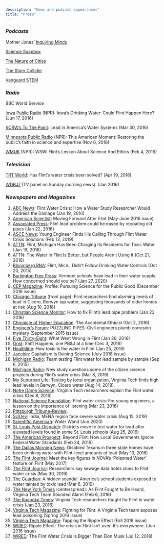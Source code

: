 ```yaml
---
description: "News and podcast appearances"
title: "Press"
---
```


### *Podcasts*

Mother Jones’ [Inquiring Minds](http://www.motherjones.com/environment/2017/03/flint-residents-dont-trust-water)

[Science Soapbox](http://www.sciencesoapbox.org/siddhartha-roy-public-focused-scientist-flints-water-crisis/)

[The Nature of Cities](http://www.thenatureofcities.com/2016/02/29/the-flint-water-crisis/)

[The Story Collider](https://soundcloud.com/the-story-collider/resistance-sid-roy-ada-cheng)

[Vanguard STEM](http://vanguardstem.com/season-2-episode-1/)

###  *Radio*

BBC World Service

[Iowa Public Radio](http://iowapublicradio.org/post/iowas-drinking-water-could-flint-happen-here) (NPR): Iowa’s Drinking Water: Could Flint Happen Here? (Jun 17, 2016)

[KCRW’s To The Point](http://www.kcrw.com/news-culture/shows/to-the-point/lead-in-americas-water-systems/): Lead in America’s Water Systems (Mar 30, 2016)   

[Minnesota Public Radio](https://www.mprnews.org/story/2018/11/05/miller-this-american-moment-restoring-the-publics-faith-in-science-and-expertise) (NPR): This American Moment: Restoring the public’s faith in science and expertise (Nov 6, 2018)   

[WMUK](http://wmuk.org/post/wsw-flints-lesson-about-science-and-ethics) (NPR): WSW: Flint’s Lesson About Science And Ethics (Feb 4, 2016)

###  *Television*

 [TRT World](https://t.co/C9fEqHWcT5): Has Flint’s water crisis been solved? (Apr 19, 2018)

 [WDBJ7](http://www.wdbj7.com/news/local/virginia-tech-researchers-talk-about-the-catastrophic-flint-water-crisis/37867848#.VrgRypaOkKY.twitter) (TV panel on Sunday morning news). (Jan 2016)

### *Newspapers and Magazines*

1. [ABC News](http://abcnews.go.com/US/flint-water-crisis-water-study-researcher-address-damage/story?id=36375004): Flint Water Crisis: How a Water Study Researcher Would Address the Damage (Jan 19, 2016)
2. [American Scientist](https://www.americanscientist.org/article/moving-forward-after-flint): Moving Forward After Flint (May-June 2016 issue)
3. [Associated Press](https://www.businessinsider.com/ap-flint-lead-problem-could-be-eased-by-recoating-old-pipes-2016-1): Flint lead problem could be eased by recoating old pipes (Jan 22, 2016)
4. [ASCE News](https://news.asce.org/young-engineer-finds-his-calling-through-flint-water-crisis-solutions/): Young Engineer Finds His Calling Through Flint Water Crisis Solutions (Feb     13, 2019)
5. [ATTN](https://archive.attn.com/stories/5273/flint-michigan-billing-residents-for-toxic-water):     Flint, Michigan Has Been Charging Its Residents for Toxic Water (Jan 19, 2016)
6. [ATTN](https://archive.attn.com/stories/11802/heres-what-flints-tap-water-looks-like-today):     The Water in Flint Is Better, but People Aren’t Using It (Oct 21, 2016)
7. [Bloomberg BNA](http://www.bna.com/flint-mich-didnt-n57982059677/): Flint, Mich., Didn’t Follow Drinking Water Controls (Oct 20, 2015)
8. [Burlington Free Press](https://www.burlingtonfreepress.com/story/news/2020/01/28/vermont-schools-test-lead-their-water-here-results/2756125001/): Vermont schools have lead in their water supply. How concerned should you be? (Jan 27, 2020)
9. [CEP Magazine](http://www.aiche.org/resources/publications/cep/2016/december/profile-pursuing-science-public-good): Profile: Pursuing Science for the Public Good (December 2016 issue)
10. [Chicago Tribune](http://www.chicagotribune.com/news/ct-met-cicero-berwyn-lead-water-testing-20180809-story.htmlhttp:/www.chicagotribune.com/news/ct-met-cicero-berwyn-lead-water-testing-20180809-story.html) (front page): Flint researchers find alarming levels of lead in Cicero, Berwyn tap water, suggesting thousands of older homes at risk (Aug 10, 2018)
11. [Christian Science Monitor](https://www.csmonitor.com/USA/Society/2016/0123/How-to-fix-Flint-s-lead-pipe-problem): How to fix Flint’s lead pipe problem (Jan 23, 2016)
12. [Chronicle of Higher Education](http://www.chronicle.com/article/The-Accidental-Ethicist/237954): The Accidental Ethicist (Oct 2, 2016)
13. [Engineer’s Forum](https://vtechworks.lib.vt.edu/bitstream/handle/10919/79866/EF_Sept2015.pdf?sequence=1&isAllowed=y): PUZZLING PIPES: Civil engineers plumb corrosion mystery (September 2015 issue)
14. [Five Thirty-Eight](http://fivethirtyeight.com/features/what-went-wrong-in-flint-water-crisis-michigan/): What Went Wrong In Flint (Jan 26, 2016)
15. [Grist](https://grist.org/shift-happens/one-pbj-at-a-time/): Shift Happens, one PB&J at a time (Dec 3, 2016)
16. [Healthline](https://www.healthline.com/health-news/how-toxic-is-water-in-flint-012516): How toxic is the water in Flint (Jan 25, 2016)
17. [Jacobin](https://www.jacobinmag.com/2018/07/capitalism-science-research-academia-funding-publishing): Capitalism Is Ruining Science (July 2018 issue)
18. [Michigan Radio](http://www.michiganradio.org/post/team-testing-flint-water-lead-sample-sample): Team testing Flint water for lead sample by sample (Sep 6, 2015)
19. [Michigan Radio](https://www.michiganradio.org/post/new-study-questions-some-citizen-science-projects-during-flints-water-crisis): New study questions some of the citizen science projects during Flint’s water crisis (Mar 8, 2019)
20. [My Suburban Life](http://www.mysuburbanlife.com/lists/2018/08/14/5e767fd3f2c74c0d96ebd16fb7dce0ce/index.xml?page=1): Testing by local organization, Virginia Tech finds high lead levels in Berwyn, Cicero water (Aug 14, 2018)
21. [Notre Dame Science](http://science.nd.edu/news/virginia-tech-researchers-explain-the-flint-water-crisis/): Virginia Tech researchers explain the Flint water crisis (Dec 8, 2016)
22. [National Science Foundation](https://www.nsf.gov/discoveries/disc_summ.jsp?cntn_id=138060&org=NSF): Flint water crisis: For young engineers, a lesson on the importance of listening (Mar 23, 2016)
23. [Pittsburgh Tribune-Review](http://triblive.com/news/allegheny/9830746-74/lead-flint-billion)**.**
24. [SciDev](https://www.scidev.net/asia-pacific/water/news/india-mena-region-face-severe-water-crisis.html): India, MENA region face severe water crisis (Aug 15, 2019)
25. [Scientific American](https://www.scientificamerican.com/article/low-tech-water-wand-finds-contaminated-drinking-water/): Water Wand (Jun 2020)
26. [St. Louis Post-Dispatch](https://www.stltoday.com/news/local/education/districts-move-to-test-water-for-lead-after-elevated-levels/article_97969941-46c9-5c9c-adf2-774a44e19b74.html): Districts move to test water for lead after elevated levels found in some St. Louis schools (Aug 25, 2016)
27. [The American Prospect](http://prospect.org/article/beyond-flint-how-local-governments-ignore-federal-water-standards): Beyond Flint: How Local Governments Ignore Federal Water Standards (Feb 24, 2016)
28. [The Dallas Morning News](https://www.dallasnews.com/news/politics/2016/05/13/disabled-texans-in-three-state-homes-have-been-drinking-water-with-flint-level-amounts-of-lead): Disabled Texans in three state homes have been drinking water with Flint-level amounts of lead (May 13, 2016)
29. [The Flint Journal](https://www.mlive.com/news/flint/index.ssf/2017/05/meet_the_key_figures_in_novas.html): Meet the key figures in NOVA’s ‘Poisoned Water’ feature on Flint (May 2017)
30. [The Flint Journal](https://www.mlive.com/news/flint/2019/05/researchers-say-sewage-data-holds-clues-to-flint-water-crisis.html): Researchers say sewage data holds clues to Flint water crisis (May 30, 2019)
31. [The Guardian](https://www.theguardian.com/environment/ng-interactive/2019/mar/06/america-schools-water-lead-crisis): A hidden scandal: America’s school students exposed to water tainted by toxic lead (Mar 6, 2019)
32. [The New York Times](http://www.nytimes.com/2016/02/07/us/as-flint-fought-to-be-heard-virginia-tech-team-sounded-alarm.html?_r=0) (centerspread): As Flint Fought to Be Heard, Virginia Tech Team Sounded Alarm (Feb 6, 2016)
33. [The Roanoke Times](http://www.roanoke.com/news/education/higher_education/virginia_tech/virginia-tech-researchers-fought-for-flint/article_56fb09da-9e6a-5e11-9085-b48893e2380d.html): Virginia Tech researchers fought for Flint in water crisis (Jan 23, 2016)
34. [Virginia Tech Magazine](http://www.vtmag.vt.edu/spring16/fighting-for-flint.html): Fighting for Flint: A Virginia Tech team exposes lead poisoning (Spring 2016 issue)
35. [Virginia Tech Magazine](https://eng.vt.edu/magazine/stories/fall-2018/tapping-the-ripple-effect.html): Tapping the Ripple Effect (Fall 2018 issue)
36. [WIRED](http://www.wired.com/2016/06/flint-water-marc-edwards/): Ripple Effect: The crisis in Flint isn’t over. It’s everywhere. (Jun 2016 issue)
37. [WIRED](https://www.wired.com/story/elon-musk-flint-water-plan/): The Flint Water Crisis Is Bigger Than Elon Musk (Jul 12, 2018)
